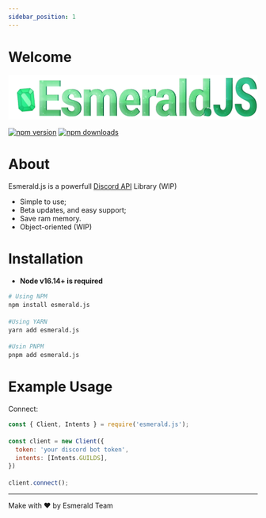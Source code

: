 ```yaml
---
sidebar_position: 1
---
```


# Welcome
<p align="center">

![Banner](../static/img/Esmerald_Banner.png)

<a href="https://www.npmjs.com/package/esmerald.js"><img src="https://img.shields.io/npm/v/esmerald.js.svg?maxAge=3600" alt="npm version"/></a>
<a href="https://www.npmjs.com/package/esmerald.js"><img src="https://img.shields.io/npm/dt/esmerald.js.svg?maxAge=3600" alt="npm downloads" /></a>
</p>

<h1>About</h1>

Esmerald.js is a powerfull [Discord API](https://discord.com/developers/docs/intro) Library (WIP)

- Simple to use;
- Beta updates, and easy support;
- Save ram memory.
- Object-oriented (WIP)

<h1>Installation</h1>

 - **Node v16.14+ is required**
 
```bash
# Using NPM
npm install esmerald.js

#Using YARN
yarn add esmerald.js

#Usin PNPM
pnpm add esmerald.js
```

<h1>Example Usage</h1>

Connect:
```js
const { Client, Intents } = require('esmerald.js');

const client = new Client({
  token: 'your discord bot token',
  intents: [Intents.GUILDS],
})

client.connect();
```

---
Make with ❤ by Esmerald Team